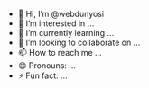 - 👋 Hi, I’m @webdunyosi
- 👀 I’m interested in ...
- 🌱 I’m currently learning ...
- 💞️ I’m looking to collaborate on ...
- 📫 How to reach me ...
- 😄 Pronouns: ...
- ⚡ Fun fact: ...

<!---
webdunyosi/webdunyosi is a ✨ special ✨ repository because its `README.md` (this file) appears on your GitHub profile.
You can click the Preview link to take a look at your changes.
--->
